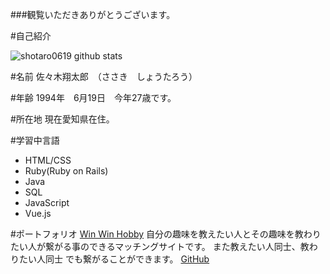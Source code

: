 ###観覧いただきありがとうございます。

#自己紹介

![shotaro0619 github stats](https://github-readme-stats.vercel.app/api?username=shotaro0619)

#名前
佐々木翔太郎　（ささき　しょうたろう）

#年齢
1994年　6月19日　今年27歳です。

#所在地
現在愛知県在住。

#学習中言語
- HTML/CSS
- Ruby(Ruby on Rails)
- Java
- SQL
- JavaScript
- Vue.js

#ポートフォリオ
[Win Win Hobby](https://win-win-hobby.com/)
自分の趣味を教えたい人とその趣味を教わりたい人が繋がる事のできるマッチングサイトです。 また教えたい人同士、教わりたい人同士 でも繋がることができます。
[GitHub](https://github.com/shotaro0619/pf-win-win-hobby)

<!-- **shotaro0619/shotaro0619** is a ✨ _special_ ✨ repository because its `README.md` (this file) appears on your GitHub profile.

Here are some ideas to get you started:

- 🔭 I’m currently working on ...
- 🌱 I’m currently learning ...
- 👯 I’m looking to collaborate on ...
- 🤔 I’m looking for help with ...
- 💬 Ask me about ...
- 📫 How to reach me: ...
- 😄 Pronouns: ...
- ⚡ Fun fact: ...
 -->
